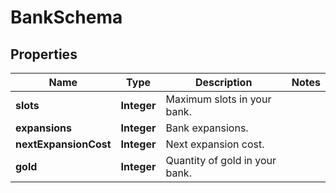 

# BankSchema


## Properties

| Name | Type | Description | Notes |
|------------ | ------------- | ------------- | -------------|
|**slots** | **Integer** | Maximum slots in your bank. |  |
|**expansions** | **Integer** | Bank expansions. |  |
|**nextExpansionCost** | **Integer** | Next expansion cost. |  |
|**gold** | **Integer** | Quantity of gold in your bank. |  |



